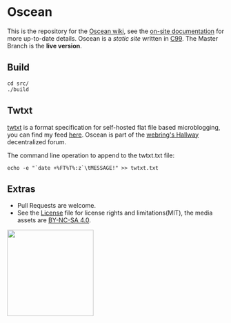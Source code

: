 # Oscean

This is the repository for the [Oscean wiki](http://wiki.xxiivv.com/), see the [on-site documentation](http://wiki.xxiivv.com/About) for more up-to-date details. Oscean is a _static site_ written in [C99](https://en.wikipedia.org/wiki/C99). The Master Branch is the **live version**.

## Build

```
cd src/
./build
```

## Twtxt

[twtxt](https://github.com/buckket/twtxt) is a format specification for self-hosted flat file based microblogging, you can find my feed [here](https://raw.githubusercontent.com/XXIIVV/Oscean/master/twtxt.txt). Oscean is part of the [webring's Hallway](https://webring.xxiivv.com/hallway.html) decentralized forum.

The command line operation to append to the twtxt.txt file:

```
echo -e "`date +%FT%T%:z`\tMESSAGE!" >> twtxt.txt
```

## Extras

- Pull Requests are welcome.
- See the [License](LICENSE) file for license rights and limitations(MIT), the media assets are [BY-NC-SA 4.0](http://wiki.xxiivv.com/About).

<img src='https://github.com/XXIIVV/Oscean/blob/master/media/identity/logo.crest.png?raw=true' width='200'/>
